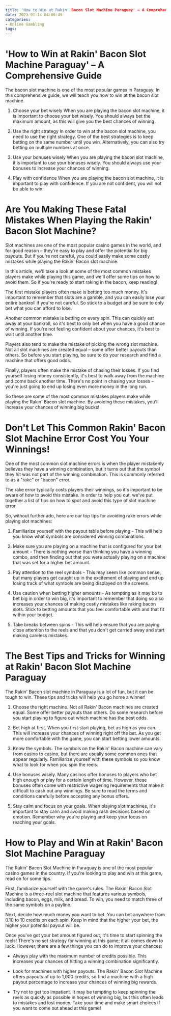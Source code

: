 ```yaml
---
title: 'How to Win at Rakin' Bacon Slot Machine Paraguay' – A Comprehensive Guide 
date: 2023-01-14 04:00:49
categories:
- Online Gambling
tags:
---
```



#  'How to Win at Rakin' Bacon Slot Machine Paraguay' – A Comprehensive Guide 

The bacon slot machine is one of the most popular games in Paraguay. In this comprehensive guide, we will teach you how to win at the bacon slot machine.

1. Choose your bet wisely
When you are playing the bacon slot machine, it is important to choose your bet wisely. You should always bet the maximum amount, as this will give you the best chances of winning.

2. Use the right strategy
In order to win at the bacon slot machine, you need to use the right strategy. One of the best strategies is to keep betting on the same number until you win. Alternatively, you can also try betting on multiple numbers at once.

3. Use your bonuses wisely
When you are playing the bacon slot machine, it is important to use your bonuses wisely. You should always use your bonuses to increase your chances of winning.

4. Play with confidence
When you are playing the bacon slot machine, it is important to play with confidence. If you are not confident, you will not be able to win.

#  Are You Making These Fatal Mistakes When Playing the Rakin' Bacon Slot Machine? 

Slot machines are one of the most popular casino games in the world, and for good reason – they're easy to play and offer the potential for big payouts. But if you're not careful, you could easily make some costly mistakes while playing the Rakin' Bacon slot machine.

In this article, we'll take a look at some of the most common mistakes players make while playing this game, and we'll offer some tips on how to avoid them. So if you're ready to start raking in the bacon, keep reading!

The first mistake players often make is betting too much money. It's important to remember that slots are a gamble, and you can easily lose your entire bankroll if you're not careful. So stick to a budget and be sure to only bet what you can afford to lose.

Another common mistake is betting on every spin. This can quickly eat away at your bankroll, so it's best to only bet when you have a good chance of winning. If you're not feeling confident about your chances, it's best to wait until another time.

Players also tend to make the mistake of picking the wrong slot machine. Not all slot machines are created equal – some offer better payouts than others. So before you start playing, be sure to do your research and find a machine that offers good odds.

Finally, players often make the mistake of chasing their losses. If you find yourself losing money consistently, it's best to walk away from the machine and come back another time. There's no point in chasing your losses – you're just going to end up losing even more money in the long run.

So these are some of the most common mistakes players make while playing the Rakin' Bacon slot machine. By avoiding these mistakes, you'll increase your chances of winning big bucks!

#  Don't Let This Common Rakin' Bacon Slot Machine Error Cost You Your Winnings! 

One of the most common slot machine errors is when the player mistakenly believes they have a winning combination, but it turns out that the symbol they hit was not part of the winning combination. This is commonly referred to as a "rake" or "bacon" error.

The rake error typically costs players their winnings, so it's important to be aware of how to avoid this mistake. In order to help you out, we've put together a list of tips on how to spot and avoid this type of slot machine error.

So, without further ado, here are our top tips for avoiding rake errors while playing slot machines:

1. Familiarize yourself with the payout table before playing - This will help you know what symbols are considered winning combinations.

2. Make sure you are playing on a machine that is configured for your bet amount - There is nothing worse than thinking you have a winning combo, and then finding out that you were actually playing on a machine that was set for a higher bet amount.

3. Pay attention to the reel symbols - This may seem like common sense, but many players get caught up in the excitement of playing and end up losing track of what symbols are being displayed on the screens.

4. Use caution when betting higher amounts - As tempting as it may be to bet big in order to win big, it's important to remember that doing so also increases your chances of making costly mistakes like raking bacon slots. Stick to betting amounts that you feel comfortable with and that fit within your budget.

5. Take breaks between spins - This will help ensure that you are paying close attention to the reels and that you don't get carried away and start making careless mistakes.

#  The Best Tips and Tricks for Winning at Rakin' Bacon Slot Machine Paraguay 

The Rakin' Bacon slot machine in Paraguay is a lot of fun, but it can be tough to win. These tips and tricks will help you go home a winner!

1. Choose the right machine. Not all Rakin' Bacon machines are created equal. Some offer better payouts than others. Do some research before you start playing to figure out which machine has the best odds.

2. Bet high at first. When you first start playing, bet as high as you can. This will increase your chances of winning right off the bat. As you get more comfortable with the game, you can start betting lower amounts.

3. Know the symbols. The symbols on the Rakin' Bacon machine can vary from casino to casino, but there are usually some common ones that appear regularly. Familiarize yourself with these symbols so you know what to look for when you spin the reels.

4. Use bonuses wisely. Many casinos offer bonuses to players who bet high enough or play for a certain length of time. However, these bonuses often come with restrictive wagering requirements that make it difficult to cash out any winnings. Be sure to read the terms and conditions carefully before accepting any bonus offers.

5. Stay calm and focus on your goals. When playing slot machines, it's important to stay calm and avoid making rash decisions based on emotion. Remember why you're playing and keep your focus on reaching your goals.

#  How to Play and Win at Rakin' Bacon Slot Machine Paraguay

The Rakin' Bacon Slot Machine in Paraguay is one of the most popular casino games in the country. If you're looking to play and win at this game, read on for some tips.

First, familiarize yourself with the game's rules. The Rakin' Bacon Slot Machine is a three-reel slot machine that features various symbols, including bacon, eggs, milk, and bread. To win, you need to match three of the same symbols on a payline.

Next, decide how much money you want to bet. You can bet anywhere from 0.10 to 10 credits on each spin. Keep in mind that the higher your bet, the higher your potential payout will be.

Once you've got your bet amount figured out, it's time to start spinning the reels! There's no set strategy for winning at this game; it all comes down to luck. However, there are a few things you can do to improve your chances:

- Always play with the maximum number of credits possible. This increases your chances of hitting a winning combination significantly.

- Look for machines with higher payouts. The Rakin' Bacon Slot Machine offers payouts of up to 1,000 credits, so find a machine with a high payout percentage to increase your chances of winning big rewards.

- Try not to get too impatient. It may be tempting to keep spinning the reels as quickly as possible in hopes of winning big, but this often leads to mistakes and lost money. Take your time and make smart choices if you want to come out ahead at this game!